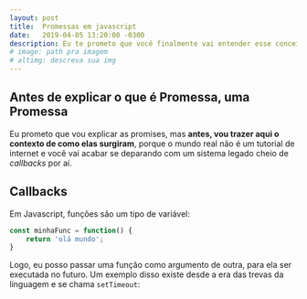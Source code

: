 ```yaml
---
layout: post
title:  Promessas em javascript
date:   2019-04-05 13:20:00 -0300
description: Eu te prometo que você finalmente vai entender esse conceito do javascript e seus usos reais depois de ler este texto.
# image: path pra imagem
# altimg: descreva sua img
---
```

## Antes de explicar o que é Promessa, uma Promessa

Eu prometo que vou explicar as promises, mas **antes, vou trazer aqui o contexto de como elas surgiram**, porque o mundo real não é um tutorial de internet e você vai acabar se deparando com um sistema legado cheio de *callbacks* por aí.

## Callbacks

Em Javascript, funções são um tipo de variável:
~~~ javascript
const minhaFunc = function() {
    return 'olá mundo';
}
~~~
Logo, eu posso passar uma função como argumento de outra, para ela ser executada no futuro. Um exemplo disso existe desde a era das trevas da linguagem e se chama `setTimeout`:
~~~ javascript
~~~